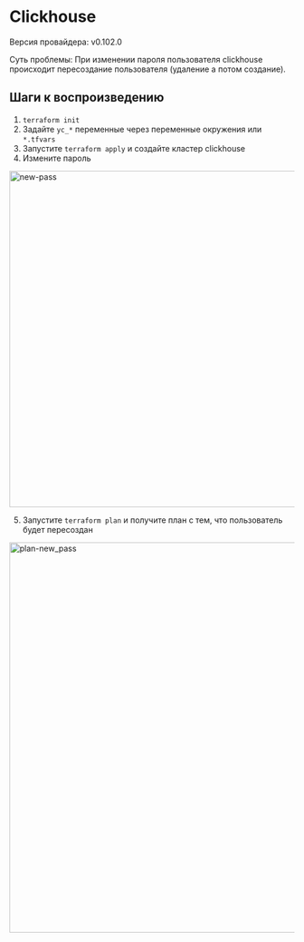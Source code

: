 # Clickhouse

Версия провайдера: v0.102.0

Суть проблемы: При изменении пароля пользователя clickhouse происходит пересоздание пользователя (удаление а потом создание).

## Шаги к воспроизведению

1. `terraform init`
2. Задайте `yc_*` переменные через переменные окружения или `*.tfvars`
3. Запустите `terraform apply` и создайте кластер clickhouse
4. Измените пароль

<img width="593" alt="new-pass" src="https://github.com/KazanExpress/yc-tf-bugreports/assets/137285155/f67f8242-dd73-4e2c-a4e0-9218335d29f5">

5. Запустите `terraform plan` и получите план с тем, что пользователь будет пересоздан

<img width="688" alt="plan-new_pass" src="https://github.com/KazanExpress/yc-tf-bugreports/assets/137285155/5d4ab0c4-6db1-428a-958c-0861b35332c7">
